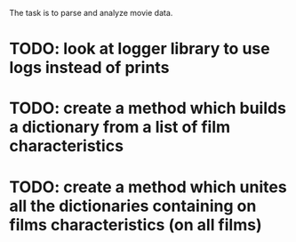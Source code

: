 The task is to parse and analyze movie data.

# TODO: look at logger library to use logs instead of prints
# TODO: create a method which builds a dictionary from a list of film characteristics
# TODO: create a method which unites all the dictionaries containing on films characteristics (on all films)